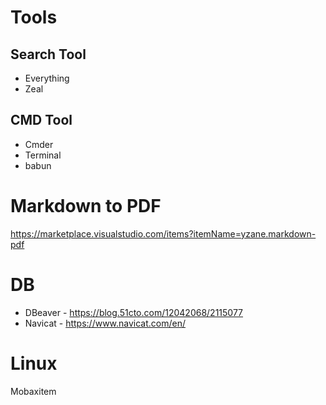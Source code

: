 # Tools

## Search Tool
* Everything
* Zeal

## CMD Tool
* Cmder
* Terminal
* babun

# Markdown to PDF
https://marketplace.visualstudio.com/items?itemName=yzane.markdown-pdf


# DB
* DBeaver - https://blog.51cto.com/12042068/2115077
* Navicat - https://www.navicat.com/en/


# Linux
Mobaxitem
